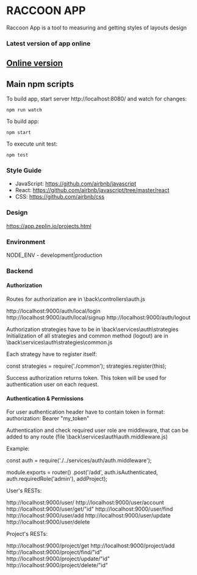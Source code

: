 # RACCOON APP
Raccoon App is a tool to measuring and getting styles of layouts design

### Latest version of app online

<a href="https://raccoon-app-ui-kit.herokuapp.com/">Online version</a>
---------

## Main npm scripts
To build app, start server http://localhost:8080/ and watch for changes:
```
npm run watch
```

To build app:
```
npm start
```

To execute unit test:
```
npm test
```

### Style Guide
* JavaScript: https://github.com/airbnb/javascript
* React: https://github.com/airbnb/javascript/tree/master/react
* CSS: https://github.com/airbnb/css

### Design
https://app.zeplin.io/projects.html

### Environment
NODE_ENV - development|production

### Backend

#### Authorization

Routes for authorization are in \back\controllers\auth.js

http://localhost:9000/auth/local/login
http://localhost:9000/auth/local/signup
http://localhost:9000/auth/logout

Authorization strategies have to be in \back\services\auth\strategies
Initialization of all strategies and common method (logout) are in \back\services\auth\strategies\common.js

Each strategy have to register itself:

const strategies = require('./common');
strategies.register(this);

Success authorization returns token. This token will be used for authentication user on each request.

#### Authentication & Permissions

For user authentication header have to contain token in format:
authorization: Bearer "my_token"

Authentication and check required user role are middleware, that can be added to any route
(file \back\services\auth\auth.middleware.js)

Example:

const auth = require('./../services/auth/auth.middleware');

module.exports = router()
    .post('/add', auth.isAuthenticated, auth.requiredRole('admin'), addProject);


User's RESTs:

http://localhost:9000/user/
http://localhost:9000/user/account
http://localhost:9000/user/get/"id"
http://localhost:9000/user/find
http://localhost:9000/user/add
http://localhost:9000/user/update
http://localhost:9000/user/delete

Project's RESTs:

http://localhost:9000/project/get
http://localhost:9000/project/add
http://localhost:9000/project/find/"id"
http://localhost:9000/project/update/"id"
http://localhost:9000/project/delete/"id"


